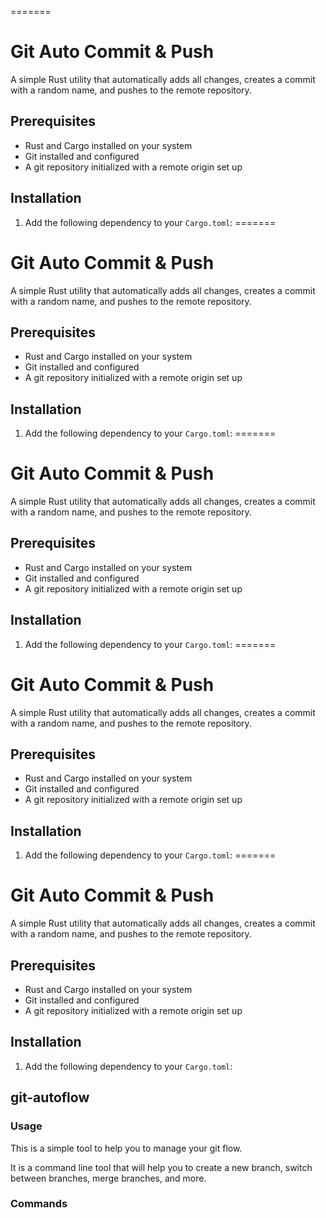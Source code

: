 =======
# Git Auto Commit & Push

A simple Rust utility that automatically adds all changes, creates a commit with a random name, and pushes to the remote repository.

## Prerequisites

- Rust and Cargo installed on your system
- Git installed and configured
- A git repository initialized with a remote origin set up

## Installation

1. Add the following dependency to your `Cargo.toml`:
=======
# Git Auto Commit & Push

A simple Rust utility that automatically adds all changes, creates a commit with a random name, and pushes to the remote repository.

## Prerequisites

- Rust and Cargo installed on your system
- Git installed and configured
- A git repository initialized with a remote origin set up

## Installation

1. Add the following dependency to your `Cargo.toml`:
=======
# Git Auto Commit & Push

A simple Rust utility that automatically adds all changes, creates a commit with a random name, and pushes to the remote repository.

## Prerequisites

- Rust and Cargo installed on your system
- Git installed and configured
- A git repository initialized with a remote origin set up

## Installation

1. Add the following dependency to your `Cargo.toml`:
=======
# Git Auto Commit & Push

A simple Rust utility that automatically adds all changes, creates a commit with a random name, and pushes to the remote repository.

## Prerequisites

- Rust and Cargo installed on your system
- Git installed and configured
- A git repository initialized with a remote origin set up

## Installation

1. Add the following dependency to your `Cargo.toml`:
=======
# Git Auto Commit & Push

A simple Rust utility that automatically adds all changes, creates a commit with a random name, and pushes to the remote repository.

## Prerequisites

- Rust and Cargo installed on your system
- Git installed and configured
- A git repository initialized with a remote origin set up

## Installation

1. Add the following dependency to your `Cargo.toml`:
## git-autoflow

### Usage

This is a simple tool to help you to manage your git flow. 

It is a command line tool that will help you to create a new branch, switch between branches, merge branches, and more.

### Commands






